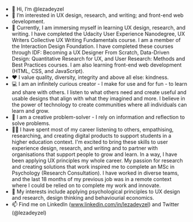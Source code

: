 - 👋 Hi, I’m @lezadeyzel
- 👀 I’m interested in UX design, research, and writing; and front-end web development.
- 🌱 Currently, I am immersing myself in learning UX design, research, and writing. I have completed the Udacity User Experience Nanodegree, UX Writers Collective UX Writing Fundamentals course. I am a member of the Interaction Design Foundation. I have completed these courses through IDF: Becoming a UX Designer From Scratch, Data-Driven Design: Quantitative Research for UX, and User Research: Methods and Best Practices courses. I am also learning front-end web development (HTML, CSS, and JavaScript).
- ♥️ I value quality, diversity, integrity and above all else: kindness.
- 💻 I am an infinitely curious creator - I make for use and for fun - to learn and share with others. I listen to what others need and create useful and usable designs that align with what they imagined and more. I believe in the power of technology to create communities where all individuals can learn and grow.
- 🎉 I am a creative problem-solver - I rely on information and reflection to solve problems.
- 👩‍💻 I have spent most of my career listening to others, empathising, researching, and creating digital products to support students in a higher education context. I'm excited to bring these skills to user experience design, research, and writing and to partner with organisations that support people to grow and learn. In a way, I have been applying UX principles my whole career. My passion for research and creating solutions that work inspired me to complete an MSc in Psychology (Research Consultation). I have worked in diverse teams, and the last 18 months of my previous job was in a remote context where I could be relied on to complete my work and innovate.
- 🧠 My interests include applying psychological principles to UX design and research, design thinking and behaviourial economics. 
- 📫 Find me on LinkedIn (www.linkedin.com/in/lezadeyzel) and Twitter (@lezadeyzel)
